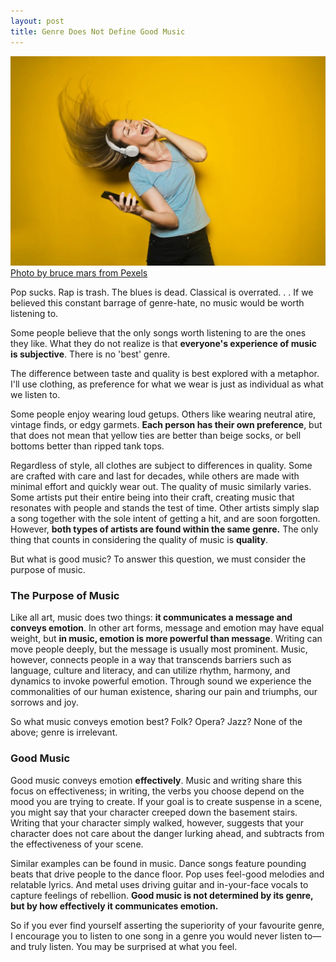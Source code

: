```yaml
---
layout: post
title: Genre Does Not Define Good Music
---
```


![Woman dancing to music](/images/music-woman.jpeg)
[Photo by bruce mars from Pexels](https://www.pexels.com/photo/photography-of-woman-listening-to-music-761963/)

Pop sucks. Rap is trash. The blues is dead. Classical is overrated. . . If we believed this constant barrage of genre-hate, no music would be worth listening to.

Some people believe that the only songs worth listening to are the ones they like. What they do not realize is that **everyone's experience of music is subjective**. There is no 'best' genre.

The difference between taste and quality is best explored with a metaphor. I'll use clothing, as preference for what we wear is just as individual as what we listen to.
<!--more-->

Some people enjoy wearing loud getups. Others like wearing neutral atire, vintage finds, or edgy garmets. **Each person has their own preference**, but that does not mean that yellow ties are better than beige socks, or bell bottoms better than ripped tank tops.

Regardless of style, all clothes are subject to differences in quality. Some are crafted with care and last for decades, while others are made with minimal effort and quickly wear out. The quality of music similarly varies. Some artists put their entire being into their craft, creating music that resonates with people and stands the test of time. Other artists simply slap a song together with the sole intent of getting a hit, and are soon forgotten. However, **both types of artists are found within the same genre.** The only thing that counts in considering the quality of music is **quality**.

But what is good music? To answer this question, we must consider the purpose of music.

### The Purpose of Music

Like all art, music does two things: **it communicates a message and conveys emotion**. In other art forms, message and emotion may have equal weight, but **in music, emotion is more powerful than message**. Writing can move people deeply, but the message is usually most prominent. Music, however, connects people in a way that transcends barriers such as language, culture and literacy, and can utilize rhythm, harmony, and dynamics to invoke powerful emotion. Through sound we experience the commonalities of our human existence, sharing our pain and triumphs, our sorrows and joy.

So what music conveys emotion best? Folk? Opera? Jazz? None of the above; genre is irrelevant.

### Good Music

Good music conveys emotion **effectively**. Music and writing share this focus on effectiveness; in writing, the verbs you choose depend on the mood you are trying to create. If your goal is to create suspense in a scene, you might say that your character creeped down the basement stairs. Writing that your character simply walked, however, suggests that your character does not care about the danger lurking ahead, and subtracts from the effectiveness of your scene.

Similar examples can be found in music. Dance songs feature pounding beats that drive people to the dance floor. Pop uses feel-good melodies and relatable lyrics. And metal uses driving guitar and in-your-face vocals to capture feelings of rebellion. **Good music is not determined by its genre, but by how effectively it communicates emotion.**

So if you ever find yourself asserting the superiority of your favourite genre, I encourage you to listen to one song in a genre you would never listen to—and truly listen. You may be surprised at what you feel.
